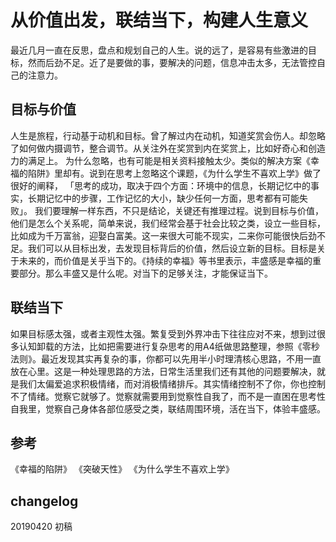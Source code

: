 # 从价值出发，联结当下，构建人生意义
最近几月一直在反思，盘点和规划自己的人生。说的远了，是容易有些激进的目标，然而后劲不足。近了是要做的事，要解决的问题，信息冲击太多，无法管控自己的注意力。

## 目标与价值
人生是旅程，行动基于动机和目标。曾了解过内在动机，知道奖赏会伤人。却忽略了如何做内摄调节，整合调节。从关注外在奖赏到内在奖赏上，比如好奇心和创造力的满足上。
为什么忽略，也有可能是相关资料接触太少。类似的解决方案《幸福的陷阱》里却有。说到在思考上忽略这个课题，《为什么学生不喜欢上学》做了很好的阐释，
「思考的成功，取决于四个方面：环境中的信息，长期记忆中的事实，长期记忆中的步骤，工作记忆的大小，缺少任何一方面，思考都有可能失败」。
我们要理解一样东西，不只是结论，关键还有推理过程。说到目标与价值，他们是怎么个关系呢，简单来说，我们经常会基于社会比较之类，设立一些目标，比如成为千万富翁，迎娶白富美。这一来很大可能不现实，二来你可能很快后劲不足。我们可以从目标出发，去发现目标背后的价值，然后设立新的目标。目标是关于未来的，而价值是关乎当下的。《持续的幸福》等书里表示，丰盛感是幸福的重要部分。那么丰盛又是什么呢。对当下的足够关注，才能保证当下。

## 联结当下
如果目标感太强，或者主观性太强。繁复受到外界冲击下往往应对不来，想到过很多认知卸载的方法，比如把需要进行复杂思考的用A4纸做思路整理，参照《零秒法则》。最近发现其实再复杂的事，你都可以先用半小时理清核心思路，不用一直放在心里。这是一种处理思路的方法，日常生活里我们还有其他的问题要解决，就是我们太偏爱追求积极情绪，而对消极情绪排斥。其实情绪控制不了你，你也控制不了情绪。觉察它就够了。觉察就需要用到觉察性自我了，而不是一直困在思考性自我里，觉察自己身体各部位感受之类，联结周围环境，活在当下，体验丰盛感。

## 参考
《幸福的陷阱》
《突破天性》
《为什么学生不喜欢上学》

## changelog
20190420 初稿